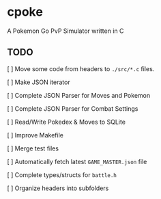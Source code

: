 # cpoke
A Pokemon Go PvP Simulator written in C


## TODO
[ ] Move some code from headers to `./src/*.c` files.

[ ] Make JSON iterator

[ ] Complete JSON Parser for Moves and Pokemon

[ ] Complete JSON Parser for Combat Settings

[ ] Read/Write Pokedex & Moves to SQLite

[ ] Improve Makefile

[ ] Merge test files

[ ] Automatically fetch latest `GAME_MASTER.json` file

[ ] Complete types/structs for `battle.h`

[ ] Organize headers into subfolders
